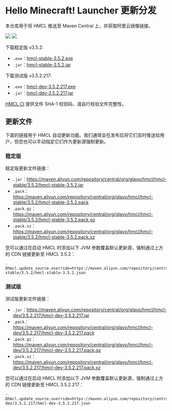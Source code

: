 # Hello Minecraft! Launcher 更新分发

本仓库用于将 HMCL 推送至 Maven Central 上，并获取阿里云镜像链接。

[![](https://img.shields.io/maven-central/v/org.glavo.hmcl/hmcl-stable?label=稳定版)](https://search.maven.org/artifact/org.glavo.hmcl/hmcl-stable/3.5.2/pom)
[![](https://img.shields.io/maven-central/v/org.glavo.hmcl/hmcl-dev?label=测试版)](https://search.maven.org/artifact/org.glavo.hmcl/hmcl-dev/3.5.2.217/pom)

下载稳定版 v3.5.2:

* `.exe`：[hmcl-stable-3.5.2.exe](https://maven.aliyun.com/repository/central/org/glavo/hmcl/hmcl-stable/3.5.2/hmcl-stable-3.5.2.exe)
* `.jar`：[hmcl-stable-3.5.2.jar](https://maven.aliyun.com/repository/central/org/glavo/hmcl/hmcl-stable/3.5.2/hmcl-stable-3.5.2.jar)

下载测试版 v3.5.2.217:

* `.exe`：[hmcl-dev-3.5.2.217.exe](https://maven.aliyun.com/repository/central/org/glavo/hmcl/hmcl-dev/3.5.2.217/hmcl-dev-3.5.2.217.exe)
* `.jar`：[hmcl-dev-3.5.2.217.jar](https://maven.aliyun.com/repository/central/org/glavo/hmcl/hmcl-dev/3.5.2.217/hmcl-dev-3.5.2.217.jar)



[HMCL CI](https://ci.huangyuhui.net/) 提供文件 SHA-1 校验码，请自行校验文件完整性。
## 更新文件

下面的链接用于 HMCL 自动更新功能。我们通常会在发布后将它们及时推送给用户，但您也可以手动指定它们作为更新源强制更新。

### 稳定版

稳定版更新文件链接：

* `.jar`：https://maven.aliyun.com/repository/central/org/glavo/hmcl/hmcl-stable/3.5.2/hmcl-stable-3.5.2.jar
* `.pack`：https://maven.aliyun.com/repository/central/org/glavo/hmcl/hmcl-stable/3.5.2/hmcl-stable-3.5.2.pack
* `.pack.gz`：https://maven.aliyun.com/repository/central/org/glavo/hmcl/hmcl-stable/3.5.2/hmcl-stable-3.5.2.pack.gz
* `.pack.xz`：https://maven.aliyun.com/repository/central/org/glavo/hmcl/hmcl-stable/3.5.2/hmcl-stable-3.5.2.pack.xz

您可以通过在启动 HMCL 时添加以下 JVM 参数覆盖默认更新源，强制通过上方的 CDN 链接更新至 HMCL 3.5.2：

```
-Dhmcl.update_source.override=https://maven.aliyun.com/repository/central/org/glavo/hmcl/hmcl-stable/3.5.2/hmcl-stable-3.5.2.json
```

### 测试版

测试版更新文件链接：

* `.jar`：https://maven.aliyun.com/repository/central/org/glavo/hmcl/hmcl-dev/3.5.2.217/hmcl-dev-3.5.2.217.jar
* `.pack`：https://maven.aliyun.com/repository/central/org/glavo/hmcl/hmcl-dev/3.5.2.217/hmcl-dev-3.5.2.217.pack
* `.pack.gz`：https://maven.aliyun.com/repository/central/org/glavo/hmcl/hmcl-dev/3.5.2.217/hmcl-dev-3.5.2.217.pack.gz
* `.pack.xz`：https://maven.aliyun.com/repository/central/org/glavo/hmcl/hmcl-dev/3.5.2.217/hmcl-dev-3.5.2.217.pack.xz

您可以通过在启动 HMCL 时添加以下 JVM 参数覆盖默认更新源，强制通过上方的 CDN 链接更新至 HMCL 3.5.2.217：

```
-Dhmcl.update_source.override=https://maven.aliyun.com/repository/central/org/glavo/hmcl/hmcl-dev/3.5.2.217/hmcl-dev-3.5.2.217.json
```

